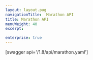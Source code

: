 ```yaml
---
layout: layout.pug
navigationTitle:  Marathon API
title: Marathon API
menuWeight: 40
excerpt:

enterprise: true
---
```


[swagger api='/1.8/api/marathon.yaml']

